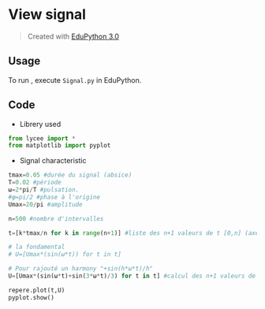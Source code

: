 # View signal

>Created with [EduPython 3.0](https://edupython.tuxfamily.org/)

## Usage

To run , execute `Signal.py` in EduPython.

## Code

- Librery used
```Python
from lycee import *
from matplotlib import pyplot
```
- Signal characteristic
```Python
tmax=0.05 #durée du signal (absice)
T=0.02 #période
ω=2*pi/T #pulsation.
#φ=pi/2 #phase à l'origine
Umax=20/pi #amplitude
````
```Python
n=500 #nombre d'intervalles

t=[k*tmax/n for k in range(n+1)] #liste des n+1 valeurs de t [0,n] (axe des abscisses)

# la fondamental
# U=[Umax*(sin(ω*t)) for t in t]

# Pour rajouté un harmony "+sin(h*ω*t)/h"
U=[Umax*(sin(ω*t)+sin(3*ω*t)/3) for t in t] #calcul des n+1 valeurs de U

repere.plot(t,U)
pyplot.show()
```
